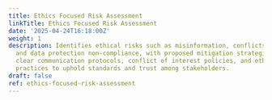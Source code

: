 ```yaml
---
title: Ethics Focused Risk Assessment
linkTitle: Ethics Focused Risk Assessment
date: '2025-04-24T16:18:00Z'
weight: 1
description: Identifies ethical risks such as misinformation, conflicts of interest,
  and data protection non-compliance, with proposed mitigation strategies including
  clear communication protocols, conflict of interest policies, and ethical supplier
  practices to uphold standards and trust among stakeholders.
draft: false
ref: ethics-focused-risk-assessment
---
```


